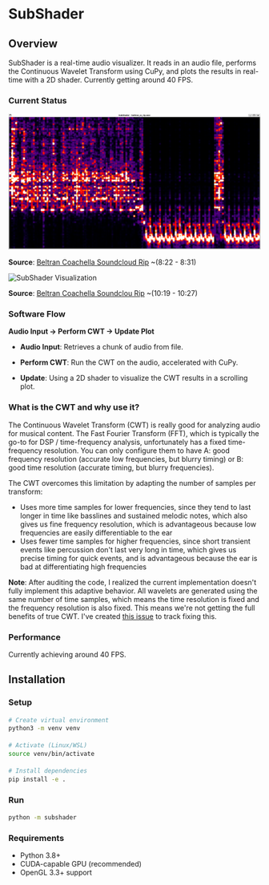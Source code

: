 # SubShader

## Overview

SubShader is a real-time audio visualizer. It reads in an audio file, performs the Continuous Wavelet Transform using CuPy, and plots the results in real-time with a 2D shader. Currently getting around 40 FPS.

### Current Status

![SubShader Visualization](assets/images/beltran_souncloud_wav_0m_8s_to_0m_25s.png)

**Source**: [Beltran Coachella Soundcloud Rip](https://soundcloud.com/listenbeltran/beltran-coachella-yuma-weekend-1-2025) ~(8:22 - 8:31)

![SubShader Visualization](https://github.com/user-attachments/assets/19f9c2a9-9964-4477-aa27-08e7447f6437)

**Source**: [Beltran Coachella Soundclou Rip](https://soundcloud.com/listenbeltran/beltran-coachella-yuma-weekend-1-2025) ~(10:19 - 10:27)

### Software Flow
**Audio Input → Perform CWT → Update Plot**
- **Audio Input**: Retrieves a chunk of audio from file.

- **Perform CWT**: Run the CWT on the audio, accelerated with CuPy.

- **Update**: Using a 2D shader to visualize the CWT results in a scrolling plot.

### What is the CWT and why use it?

The Continuous Wavelet Transform (CWT) is really good for analyzing audio for musical content. The Fast Fourier Transform (FFT), which is typically the go-to for DSP / time-frequency analysis, unfortunately has a fixed time-frequency resolution. You can only configure them to have A: good frequency resolution (accurate low frequencies, but blurry timing) or B: good time resolution (accurate timing, but blurry frequencies). 

The CWT overcomes this limitation by adapting the number of samples per transform: 
- Uses more time samples for lower frequencies, since they tend to last longer in time like basslines and sustained melodic notes, which also gives us fine frequency resolution, which is advantageous because low frequencies are easily differentiable to the ear
- Uses fewer time samples for higher frequencies, since short transient events like percussion don't last very long in time, which gives us precise timing for quick events, and is advantageous because the ear is bad at differentiating high frequencies

**Note**: After auditing the code, I realized the current implementation doesn't fully implement this adaptive behavior. All wavelets are generated using the same number of time samples, which means the time resolution is fixed and the frequency resolution is also fixed. This means we're not getting the full benefits of true CWT. I've created [this issue](https://github.com/users/eddie-water/projects/1/views/1?pane=issue&itemId=113509598&issue=eddie-water%7Csub-shader%7C36) to track fixing this.

### Performance

Currently achieving around 40 FPS.

## Installation

### Setup
```bash
# Create virtual environment
python3 -m venv venv

# Activate (Linux/WSL)
source venv/bin/activate

# Install dependencies
pip install -e .
```

### Run
```bash
python -m subshader
```

### Requirements
- Python 3.8+
- CUDA-capable GPU (recommended)
- OpenGL 3.3+ support
